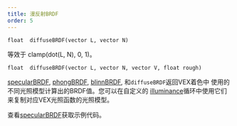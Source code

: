 ```yaml
---
title: 漫反射BRDF
order: 5
---
```

`float  diffuseBRDF(vector L, vector N)`

等效于 clamp(dot(L, N), 0, 1)。

`float  diffuseBRDF(vector L, vector N, vector V, float rough)`

[specularBRDF](specularBRDF.html "返回VEX着色中使用的不同光照模型计算出的BRDF值"), [phongBRDF](phongBRDF.html), [blinnBRDF](blinnBRDF.html),
和`diffuseBRDF`返回VEX着色中
使用的不同光照模型计算出的BRDF值。您可以在自定义的
[illuminance](illuminance.html "遍历场景中的所有光源，为每个光源调用光照着色器来设置Cl和L全局变量")循环中使用它们
来复制对应VEX光照函数的光照模型。

查看[specularBRDF](specularBRDF.html "返回VEX着色中使用的不同光照模型计算出的BRDF值")获取示例代码。